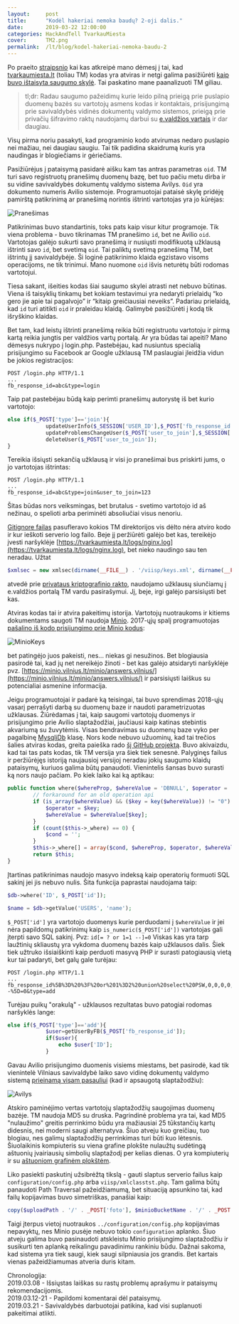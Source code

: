 ```yaml
---
layout:     post
title:      "Kodėl hakeriai nemoka baudų? 2-oji dalis."
date:       2019-03-22 12:00:00
categories: HackAndTell TvarkauMiesta
cover:      TM2.png
permalink:  /lt/blog/kodel-hakeriai-nemoka-baudu-2
---
```

Po praeito [straipsnio](/lt/blog/kodel-hakeriai-nemoka-baudu/) kai kas atkreipė mano dėmesį į tai, kad [tvarkaumiesta.lt](https://www.tvarkaumiesta.lt/) (toliau TM) kodas yra atviras ir netgi galima pasižiūrėti [kaip buvo ištaisyta saugumo skylė](https://bitbucket.org/emiestas/tvarkau-miesta_moved/commits/f03a936134a7e27982df54350a8960bdb04ea05a). Tai paskatino mane paanalizuoti TM giliau.

> tl;dr: Radau saugumo pažeidimų kurie leido pilną prieigą prie puslapio duomenų bazės su vartotojų asmens kodas ir kontaktais, prisijungimą prie savivaldybės vidinės dokumentų valdymo sistemos, prieigą prie privačių šifravimo raktų naudojamų darbui su [e.valdžios vartais](https://www.epaslaugos.lt/portal/login) ir dar daugiau.

Visų pirma noriu pasakyti, kad programinio kodo atvirumas nedaro puslapio nei mažiau, nei daugiau saugiu. Tai tik padidina skaidrumą kuris yra naudingas ir blogiečiams ir gėriečiams.

Pasižiūrėjus į pataisymą pasidarė aišku kam tas antras parametras `oid`. TM turi savo registruotų pranešimų duomenų bazę, bet tuo pačiu metu dirba ir su vidine savivaldybės dokumentų valdymo sistema Avilys. `Oid` yra dokumento numeris Avilio sistemoje. Programuotojai pataisė skylę pridėję pamirštą patikrinimą ar pranešimą norintis ištrinti vartotojas yra jo kūrėjas:

![Pranešimas](tmfix.png)

Patikrinimas buvo standartinis, toks pats kaip visur kitur programoje. Tik viena problema - buvo tikrinamas TM pranešimo `id`, bet ne Avilio `oid`. Vartotojas galėjo sukurti savo pranešimą ir nusiųsti modifikuotą užklausą ištrinti savo `id`, bet svetimą `oid`. Tai paliktų svetimą pranešimą TM, bet ištrintų jį savivaldybėje. Ši loginė patikrinimo klaida egzistavo visoms operacijoms, ne tik trinimui. Mano nuomone `oid` išvis neturėtų būti rodomas vartotojui.

Tiesa sakant, išeities kodas šiai saugumo skylei atrasti net nebuvo būtinas. Viena iš taisyklių tinkamų bet kokiam testavimui yra nedaryti prielaidų “ko gero jie apie tai pagalvojo” ir “kitaip greičiausiai neveiks”. Padariau prielaidą, kad `id` turi atitikti `oid` ir praleidau klaidą. Galimybė pasižiūrėti į kodą tik išryškino klaidas.

Bet tam, kad leistų ištrinti pranešimą reikia būti registruotu vartotoju ir pirmą kartą reikia jungtis per valdžios vartų portalą. Ar yra būdas tai apeiti? Mano dėmesys nukrypo į login.php. Pastebėjau, kad nusiuntus specialią prisijungimo su Facebook ar Google užklausą TM paslaugiai įleidžia vidun be jokios registracijos:

```
POST /login.php HTTP/1.1
...
fb_response_id=abc&type=login
```

Taip pat pastebėjau būdą kaip perimti pranešimų autorystę iš bet kurio vartotojo:

```php
else if($_POST['type']=='join'){
			updateUserInfo($_SESSION['USER_ID'],$_POST['fb_response_id'],'fb');
			updateProblemsChangeUser($_POST['user_to_join'],$_SESSION['USER_ID']);
			deleteUser($_POST['user_to_join']);
}
```

Tereikia išsiųsti sekančią užklausą ir visi jo pranešimai bus priskirti jums, o jo vartotojas ištrintas:

```
POST /login.php HTTP/1.1
...
fb_response_id=abc&type=join&user_to_join=123
```

Šitas būdas nors veiksmingas, bet brutalus - svetimo vartotojo id aš nežinau, o spelioti arba periminėti absoliučiai visus nenoriu.

[Gitignore failas](https://bitbucket.org/emiestas/tvarkau-miesta_moved/src/6c100468d919a59e9c4576906a7356e3c0694087/.gitignore?at=master&amp;fileviewer=file-view-default) pasufleravo kokios TM direktorijos vis dėlto nėra atviro kodo ir kur ieškoti serverio log failo. Beje jį peržiūrėti galėjo bet kas, tereikėjo įvesti naršyklėje [https://tvarkaumiesta.lt/logs/nginx.log](https://tvarkaumiesta.lt/logs/nginx.log), bet nieko naudingo sau ten neradau. Užtat

```php
$xmlsec = new xmlsec(dirname(__FILE__) . '/viisp/keys.xml', dirname(__FILE__) . '/temp/');
```

atvedė prie [privataus kriptografinio rakto](https://tvarkaumiesta.lt/viisp/keys.xml), naudojamo užklausų siunčiamų į e.valdžios portalą TM vardu pasirašymui. Jį, beje, irgi galėjo parsisiųsti bet kas.

Atviras kodas tai ir atvira pakeitimų istorija. Vartotojų nuotraukoms ir kitiems dokumentams saugoti TM naudoja [Minio](https://www.minio.io/). 2017-ųjų spalį programuotojas [pašalino iš kodo prisijungimo prie Minio kodus](https://bitbucket.org/emiestas/tvarkau-miesta_moved/diff/class/myFunctions.php?diff2=c0cffd37c077&amp;at=map):

![MinioKeys](miniokeys.png)

bet patingėjo juos pakeisti, nes... niekas gi nesužinos. Bet blogiausia pasirodė tai, kad jų net nereikėjo žinoti - bet kas galėjo atsidaryti naršyklėje pvz. [https://minio.vilnius.lt/minio/answers.vilnius/](https://minio.vilnius.lt/minio/answers.vilnius/) ir parsisiųsti laiškus su potencialiai asmenine informacija.

Jeigu programuotojai ir padarė ką teisingai, tai buvo sprendimas 2018-ųjų vasarį perrašyti darbą su duomenų baze ir naudoti parametrizuotas užklausas. Žiūrėdamas į tai, kaip saugomi vartotojų duomenys ir prisijungimo prie Avilio slaptažodžiai, jaučiausi kaip katinas stebintis akvariumą su žuvytėmis. Visas bendravimas su duomenų baze vyko per pagalbinę [MysqliDb](https://bitbucket.org/emiestas/tvarkau-miesta_moved/src/ea84d88c7b29acfbbbc2777a02205e0d8fcfa277/class/Database.php?at=11332&amp;fileviewer=file-view-default) klasę. Nors kode nebuvo užuominų, kad tai trečios šalies atviras kodas, greita paieška rado [šį GitHub projektą](https://github.com/ThingEngineer/PHP-MySQLi-Database-Class). Buvo akivaizdu, kad tai tas pats kodas, tik TM versija yra šiek tiek senesnė. Palyginęs failus ir peržiūrėjęs istoriją naujausioj versijoj neradau jokių saugumo klaidų pataisymų, kuriuos galima būtų panaudoti. Vienintelis šansas buvo surasti ką nors naujo pačiam. Po kiek laiko kai ką aptikau:

```php
public function where($whereProp, $whereValue = 'DBNULL', $operator = '=', $cond = 'AND'){
        // forkaround for an old operation api
        if (is_array($whereValue) && ($key = key($whereValue)) != "0") {
            $operator = $key;
            $whereValue = $whereValue[$key];
        }
        if (count($this->_where) == 0) {
            $cond = '';
        }
        $this->_where[] = array($cond, $whereProp, $operator, $whereValue);
        return $this;
}
```

Įtartinas patikrinimas naudojo masyvo indeksą kaip operatorių formuoti SQL sakinį jei jis nebuvo nulis. Šita funkcija paprastai naudojama taip:

```php
$db->where('ID', $_POST['id']);

$name = $db->getValue('USERS', 'name');
```

`$_POST['id']` yra vartotojo duomenys kurie perduodami į `$whereValue` ir jei nėra papildomų patikrinimų kaip `is_numeric($_POST['id'])` vartotojas gali įterpti savo SQL sakinį. Pvz: `id[= ? or 1=1 --]=0` Viskas kas yra tarp laužtinių skliaustų yra vykdoma duomenų bazės kaip užklausos dalis. Šiek tiek užtruko išsiaiškinti kaip perduoti masyvą PHP ir surasti patogiausią vietą kur tai padaryti, bet galų gale turėjau:

```
POST /login.php HTTP/1.1
...
fb_response_id%5B%3D%20%3F%20or%201%3D2%20union%20select%20PSW,0,0,0,0,0,0,0,0,0,0,0,0,0,0%20from%20PRS_DVS_CFG%20where%20CITY_ID%20%3d%201%20--%5D=0&type=add
```

Turėjau puikų "orakulą" - užklausos rezultatas buvo patogiai rodomas naršyklės lange:

```php
else if($_POST['type']=='add'){
			$user=getUserByFB($_POST['fb_response_id']);
			if($user){
				echo $user['ID'];
			}
```

Gavau Avilio prisijungimo duomenis visiems miestams, bet pasirodė, kad tik vienintelė Vilniaus savivaldybė laiko savo vidinę dokumentų valdymo sistemą [prieinamą visam pasauliui](https://ivs.vilnius.lt/) (kad ir apsaugotą slaptažodžiu):

![Avilys](avilys.png)

Atskiro paminėjimo vertas vartotojų slaptažodžių saugojimas duomenų bazėje. TM naudoja MD5 su druska. Pagrindinė problema yra tai, kad MD5 "nulaužimo" greitis perrinkimo būdu yra mažiausiai 25 tūkstančių kartų didesnis, nei moderni saugi alternatyva. Šiuo atveju kuo greičiau, tuo blogiau, nes galimų slaptažodžių perrinkimas turi būti kuo lėtesnis. Šiuolaikinis kompiuteris su viena grafine plokšte nulaužtų sudėtingą aštuonių įvairiausių simbolių slaptažodį per kelias dienas. O yra kompiuterių ir su [aštuoniom grafinėm plokštėm](https://gist.github.com/epixoip/a83d38f412b4737e99bbef804a270c40).

Liko pasiekti paskutinį užsibrėžtą tikslą - gauti slaptus serverio failus kaip `configuration/config.php` arba `viisp/xmlclasstst.php`. Tam galima būtų panaudoti Path Traversal pažeidžiamumą, bet situaciją apsunkino tai, kad failų kopijavimas buvo simetriškas, panašiai kaip:

```php
copy($uploadPath . '/' . _POST['foto'], $minioBucketName . '/' . _POST['foto']);
```

Taigi įterpus vietoj nuotraukos `../configuration/config.php` kopijavimas nepavyktų, nes Minio pusėje nebuvo tokio `configuration` aplanko. Šiuo atveju galima buvo pasinaudoti atskleistu Minio prisijungimo slaptažodžiu ir susikurti ten aplanką reikalingu pavadinimu rankiniu būdu. Dažnai sakoma, kad sistema yra tiek saugi, kiek saugi silpniausia jos grandis. Bet kartais vienas pažeidžiamumas atveria duris kitam.

Chronologija:  
2019.03.08 - Išsiųstas laiškas su rastų problemų aprašymu ir pataisymų rekomendacijomis.  
2019.03.12-21 - Papildomi komentarai dėl pataisymų.  
2019.03.21 - Savivaldybės darbuotojai patikina, kad visi suplanuoti pakeitimai atlikti.  
